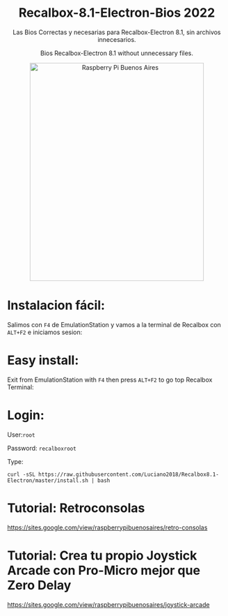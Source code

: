 #                                  <h1 align="center"> Recalbox-8.1-Electron-Bios 2022</h1>
<p align="center">
Las Bios Correctas y necesarias para Recalbox-Electron 8.1, sin archivos innecesarios.
</p>
<p align="center">
Bios Recalbox-Electron 8.1 without unnecessary files.
</p>
<p align="center">
<img src="https://raw.githubusercontent.com/Luciano2018/RetroPieBios/master/logov3.png" alt="Raspberry Pi Buenos Aires" width="400" height="500">
</p>

# Instalacion fácil:

Salimos con `F4` de EmulationStation y vamos a la terminal de Recalbox con `ALT+F2` e iniciamos sesion:

# Easy install:
Exit from EmulationStation with `F4` then press `ALT+F2` to go top Recalbox Terminal:

# Login:

User:`root`

Password: `recalboxroot`

Type:

```
curl -sSL https://raw.githubusercontent.com/Luciano2018/Recalbox8.1-Electron/master/install.sh | bash
```

# Tutorial: Retroconsolas
https://sites.google.com/view/raspberrypibuenosaires/retro-consolas

# Tutorial: Crea tu propio Joystick Arcade con Pro-Micro mejor que Zero Delay
https://sites.google.com/view/raspberrypibuenosaires/joystick-arcade
